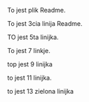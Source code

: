 To jest plik Readme.

To jest 3cia linija Readme.

TO jest 5ta linijka.

To jest 7 linkje.

top jest 9 linijka

to jest 11 linijka.

to jest 13 zielona linijka